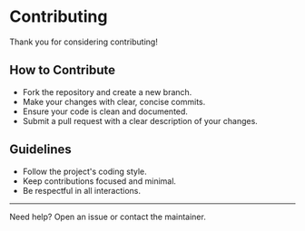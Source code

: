 # Contributing

Thank you for considering contributing!

## How to Contribute

- Fork the repository and create a new branch.
- Make your changes with clear, concise commits.
- Ensure your code is clean and documented.
- Submit a pull request with a clear description of your changes.

## Guidelines

- Follow the project's coding style.
- Keep contributions focused and minimal.
- Be respectful in all interactions.

---

Need help? Open an issue or contact the maintainer.
